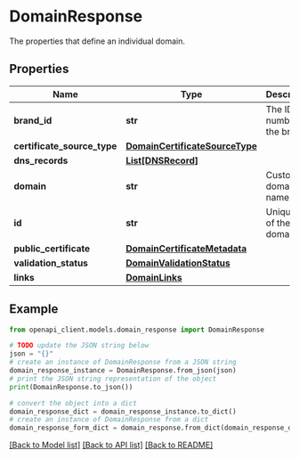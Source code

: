 # DomainResponse

The properties that define an individual domain.

## Properties

Name | Type | Description | Notes
------------ | ------------- | ------------- | -------------
**brand_id** | **str** | The ID number of the brand | [optional] 
**certificate_source_type** | [**DomainCertificateSourceType**](DomainCertificateSourceType.md) |  | [optional] 
**dns_records** | [**List[DNSRecord]**](DNSRecord.md) |  | [optional] 
**domain** | **str** | Custom domain name | [optional] 
**id** | **str** | Unique ID of the domain | [optional] 
**public_certificate** | [**DomainCertificateMetadata**](DomainCertificateMetadata.md) |  | [optional] 
**validation_status** | [**DomainValidationStatus**](DomainValidationStatus.md) |  | [optional] 
**links** | [**DomainLinks**](DomainLinks.md) |  | [optional] 

## Example

```python
from openapi_client.models.domain_response import DomainResponse

# TODO update the JSON string below
json = "{}"
# create an instance of DomainResponse from a JSON string
domain_response_instance = DomainResponse.from_json(json)
# print the JSON string representation of the object
print(DomainResponse.to_json())

# convert the object into a dict
domain_response_dict = domain_response_instance.to_dict()
# create an instance of DomainResponse from a dict
domain_response_form_dict = domain_response.from_dict(domain_response_dict)
```
[[Back to Model list]](../README.md#documentation-for-models) [[Back to API list]](../README.md#documentation-for-api-endpoints) [[Back to README]](../README.md)


